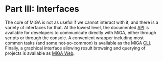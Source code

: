# Part III: Interfaces

The core of MiGA is not as useful if we cannot interact with it, and there
is a variety of interfaces for that. At the lowest level, the documented
[API](part3/API) is available for developers to communicate directly with
MiGA, either through scripts or through the console. A convenient wrapper
including most common tasks (and some not-so-common) is available as the
MiGA [CLI](part3/CLI). Finally, a graphical interface allowing result
browsing and querying of projects is available as [MiGA Web](part3/Web).

